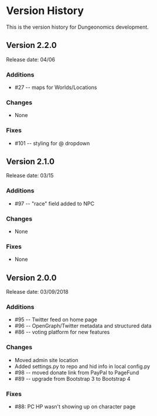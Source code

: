 # Version History

This is the version history for Dungeonomics development.


## Version 2.2.0

Release date: 04/06

### Additions

* #27 -- maps for Worlds/Locations

### Changes

* None

### Fixes

* #101 -- styling for @ dropdown


## Version 2.1.0

Release date: 03/15

### Additions

* #97 -- "race" field added to NPC

### Changes

* None

### Fixes

* None


## Version 2.0.0

Release date: 03/09/2018

### Additions

* #95 -- Twitter feed on home page
* #96 -- OpenGraph/Twitter metadata and structured data
* #86 -- voting platform for new features

### Changes

* Moved admin site location
* Added settings.py to repo and hid info in local config.py
* #98 -- moved donate link from PayPal to PageFund
* #89 -- upgrade from Bootstrap 3 to Bootstrap 4

### Fixes

* #88: PC HP wasn't showing up on character page